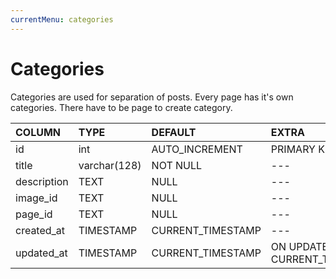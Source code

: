```yaml
---
currentMenu: categories
---
```


# Categories

Categories are used for separation of posts. Every page has it's own categories. There have to be page to create category.

| COLUMN        | TYPE           | DEFAULT             | EXTRA |
|:------------- |:------------- |:---------            |:------------
| id            | int           | AUTO_INCREMENT       |  PRIMARY KEY
| title         | varchar(128)  |   NOT NULL           | ---
| description   | TEXT          |    NULL              | ---
| image_id      | TEXT          |    NULL              | ---
| page_id       | TEXT          |    NULL              | ---
| created_at    | TIMESTAMP     |    CURRENT_TIMESTAMP | ---
| updated_at    | TIMESTAMP     |    CURRENT_TIMESTAMP |  ON UPDATE CURRENT_TIMESTAMP
